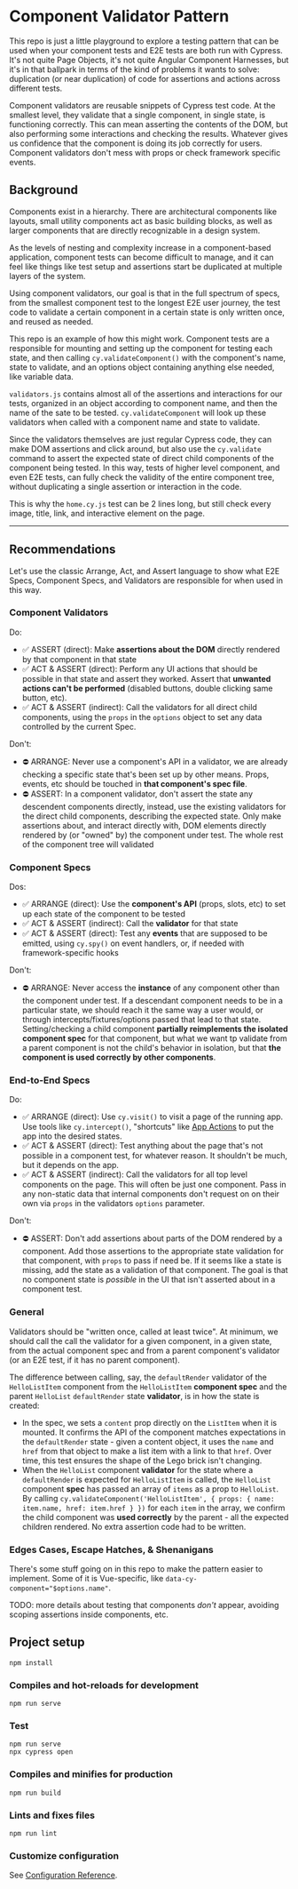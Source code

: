 # Component Validator Pattern

This repo is just a little playground to explore a testing pattern that can be used when your component tests and E2E tests are both run with Cypress. It's not quite Page Objects, it's not quite Angular Component Harnesses, but it's in that ballpark in terms of the kind of problems it wants to solve: duplication (or near duplication) of code for assertions and actions across different tests.

Component validators are reusable snippets of Cypress test code. At the smallest level, they validate that a single component, in single state, is functioning correctly. This can mean asserting the contents of the DOM, but also performing some interactions and checking the results. Whatever gives us confidence that the component is doing its job correctly for users. Component validators don't mess with props or check framework specific events.

## Background

Components exist in a hierarchy. There are architectural components like layouts, small utility components act as basic building blocks, as well as larger components that are directly recognizable in a design system. 

As the levels of nesting and complexity increase in a component-based application, component tests can become difficult to manage, and it can feel like things like test setup and assertions start be duplicated at multiple layers of the system.

Using component validators, our goal is that in the full spectrum of specs, from the smallest component test to the longest E2E user journey, the test code to validate a certain component in a certain state is only written once, and reused as needed.

This repo is an example of how this might work. Component tests are a responsible for mounting and setting up the component for testing each state, and then calling `cy.validateComponent()` with the component's name, state to validate, and an options object containing anything else needed, like variable data.

`validators.js` contains almost all of the assertions and interactions for our tests, organized in an object according to component name, and then the name of the sate to be tested. `cy.validateComponent` will look up these validators when called with a component name and state to validate.

Since the validators themselves are just regular Cypress code, they can make DOM assertions and click around, but also use the `cy.validate` command to assert the expected state of direct child components of the component being tested. In this way, tests of higher level component, and even E2E tests, can fully check the validity of the entire component tree, without duplicating a single assertion or interaction in the code.

This is why the `home.cy.js` test can be 2 lines long, but still check every image, title, link, and interactive element on the page.

---

## Recommendations

Let's use the classic Arrange, Act, and Assert language to show what E2E Specs, Component Specs, and Validators are responsible for when used in this way.
### Component Validators

Do:

- ✅ ASSERT (direct): Make __assertions about the DOM__ directly rendered by that component in that state
- ✅ ACT & ASSERT (direct): Perform any UI actions that should be possible in that state and assert they worked. Assert that __unwanted actions can't be performed__ (disabled buttons, double clicking same button, etc).
- ✅ ACT & ASSERT (indirect): Call the validators for all direct child components, using the `props` in the `options` object to set any data controlled by the current Spec.

Don't:

- ⛔️ ARRANGE: Never use a component's API in a validator, we are already checking a specific state that's been set up by other means. Props, events, etc should be touched in __that component's spec file__.
- ⛔️ ASSERT: In a component validator, don't assert the state any descendent components directly, instead, use the existing validators for the direct child components, describing the expected state. Only make assertions about, and interact directly with, DOM elements directly rendered by (or "owned" by) the component under test. The whole rest of the component tree will validated

### Component Specs

Dos:

- ✅ ARRANGE (direct): Use the __component's API__ (props, slots, etc) to set up each state of the component to be tested
- ✅ ACT & ASSERT (indirect): Call the __validator__ for that state
- ✅ ACT & ASSERT (direct): Test any __events__ that are supposed to be emitted, using `cy.spy()` on event handlers, or, if needed with framework-specific hooks

Don't:

- ⛔️ ARRANGE: Never access the __instance__ of any component other than the component under test. If a descendant component needs to be in a particular state, we should reach it the same way a user would, or through intercepts/fixtures/options passed that lead to that state. Setting/checking a child component __partially reimplements the isolated component spec__ for that component, but what we want tp validate from a parent component is not the child's behavior in isolation, but that __the component is used correctly by other components__.


### End-to-End Specs

Do:

- ✅ ARRANGE (direct): Use `cy.visit()` to visit a page of the running app. Use tools like `cy.intercept()`, "shortcuts" like [App Actions](https://applitools.com/blog/page-objects-app-actions-cypress/) to put the app into the desired states.
- ✅ ACT & ASSERT (direct): Test anything about the page that's not possible in a component test, for whatever reason. It shouldn't be much, but it depends on the app.
- ✅ ACT & ASSERT (indirect): Call the validators for all top level components on the page. This will often be just one component. Pass in any non-static data that internal components don't request on on their own via `props` in the validators `options` parameter.

Don't:

- ⛔️ ASSERT: Don't add assertions about parts of the DOM rendered by a component. Add those assertions to the appropriate state validation for that component, with `props` to pass if need be. If it seems like a state is missing, add the state as a validation of that component. The goal is that no component state is _possible_ in the UI that isn't asserted about in a component test.


### General

Validators should be "written once, called at least twice". At minimum, we should call the call the validator for a given component, in a given state, from the actual component spec and from a parent component's validator (or an E2E test, if it has no parent component).

The difference between calling, say, the `defaultRender` validator of the `HelloListItem` component from the `HelloListItem` __component spec__ and the parent `HelloList` `defaultRender` state __validator__, is in how the state is created: 

- In the spec, we sets a `content` prop directly on the `ListItem` when it is mounted. It confirms the API of the component matches expectations in the `defaultRender` state - given a content object, it uses the `name` and `href` from that object to make a list item with a link to that `href`. Over time, this test ensures the shape of the Lego brick isn't changing.
- When the `HelloList` component __validator__ for the state where a `defaultRender` is expected for `HelloListItem` is called, the `HelloList` component __spec__ has passed an array of `items` as a prop to `HelloList`. By calling `cy.validateComponent('HelloListItem', { props: { name: item.name, href: item.href } })` for each `item` in the array, we confirm the child component was __used correctly__ by the parent - all the expected children rendered. No extra assertion code had to be written.


### Edges Cases, Escape Hatches, & Shenanigans

There's some stuff going on in this repo to make the pattern easier to implement. Some of it is Vue-specific, like `data-cy-component="$options.name"`.

TODO: more details about testing that components _don't_ appear, avoiding scoping assertions inside components, etc.

## Project setup
```
npm install
```

### Compiles and hot-reloads for development
```
npm run serve
```

### Test
```
npm run serve
npx cypress open
```


### Compiles and minifies for production
```
npm run build
```

### Lints and fixes files
```
npm run lint
```

### Customize configuration
See [Configuration Reference](https://cli.vuejs.org/config/).
